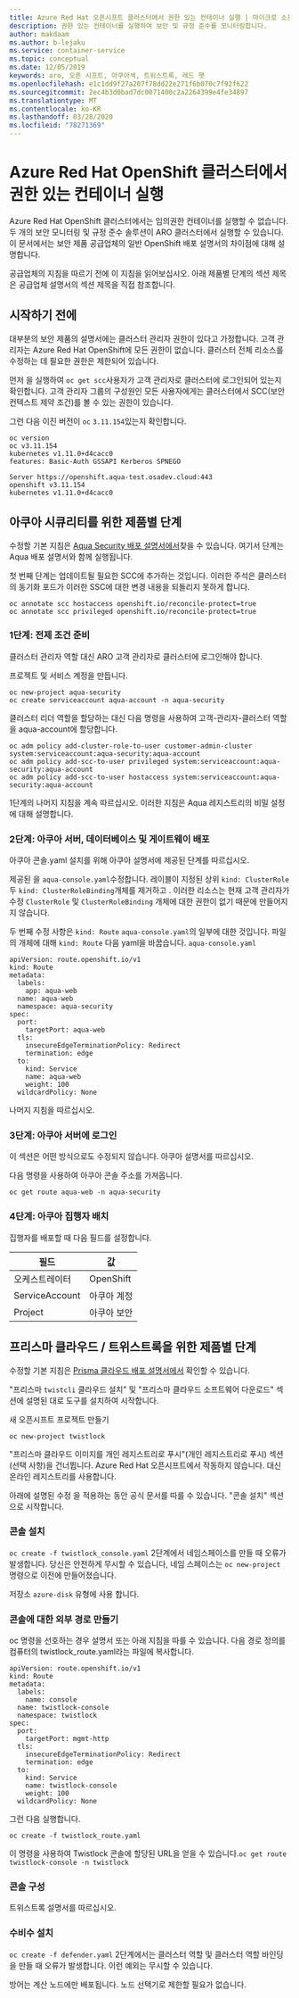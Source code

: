 ```yaml
---
title: Azure Red Hat 오픈시프트 클러스터에서 권한 있는 컨테이너 실행 | 마이크로 소프트 문서
description: 권한 있는 컨테이너를 실행하여 보안 및 규정 준수를 모니터링합니다.
author: makdaam
ms.author: b-lejaku
ms.service: container-service
ms.topic: conceptual
ms.date: 12/05/2019
keywords: aro, 오픈 시프트, 아쿠아섹, 트위스트록, 레드 햇
ms.openlocfilehash: e1c1dd9f27a207f78dd22e271f6b070c7f92f622
ms.sourcegitcommit: 2ec4b3d0bad7dc0071400c2a2264399e4fe34897
ms.translationtype: MT
ms.contentlocale: ko-KR
ms.lasthandoff: 03/28/2020
ms.locfileid: "78271369"
---
```

# <a name="run-privileged-containers-in-an-azure-red-hat-openshift-cluster"></a>Azure Red Hat OpenShift 클러스터에서 권한 있는 컨테이너 실행

Azure Red Hat OpenShift 클러스터에서는 임의권한 컨테이너를 실행할 수 없습니다.
두 개의 보안 모니터링 및 규정 준수 솔루션이 ARO 클러스터에서 실행할 수 있습니다.
이 문서에서는 보안 제품 공급업체의 일반 OpenShift 배포 설명서의 차이점에 대해 설명합니다.


공급업체의 지침을 따르기 전에 이 지침을 읽어보십시오.
아래 제품별 단계의 섹션 제목은 공급업체 설명서의 섹션 제목을 직접 참조합니다.

## <a name="before-you-begin"></a>시작하기 전에

대부분의 보안 제품의 설명서에는 클러스터 관리자 권한이 있다고 가정합니다.
고객 관리자는 Azure Red Hat OpenShift에 모든 권한이 없습니다. 클러스터 전체 리소스를 수정하는 데 필요한 권한은 제한되어 있습니다.

먼저 을 실행하여 `oc get scc`사용자가 고객 관리자로 클러스터에 로그인되어 있는지 확인합니다. 고객 관리자 그룹의 구성원인 모든 사용자에게는 클러스터에서 SCC(보안 컨텍스트 제약 조건)를 볼 수 있는 권한이 있습니다.

그런 다음 이진 버전이 `oc` `3.11.154`있는지 확인합니다.
```
oc version
oc v3.11.154
kubernetes v1.11.0+d4cacc0
features: Basic-Auth GSSAPI Kerberos SPNEGO

Server https://openshift.aqua-test.osadev.cloud:443
openshift v3.11.154
kubernetes v1.11.0+d4cacc0
```

## <a name="product-specific-steps-for-aqua-security"></a>아쿠아 시큐리티를 위한 제품별 단계
수정할 기본 지침은 [Aqua Security 배포 설명서에서](https://docs.aquasec.com/docs/openshift-red-hat)찾을 수 있습니다. 여기서 단계는 Aqua 배포 설명서와 함께 실행됩니다.

첫 번째 단계는 업데이트될 필요한 SCC에 추가하는 것입니다. 이러한 주석은 클러스터의 동기화 포드가 이러한 SSC에 대한 변경 내용을 되돌리지 못하게 합니다.

```
oc annotate scc hostaccess openshift.io/reconcile-protect=true
oc annotate scc privileged openshift.io/reconcile-protect=true
```

### <a name="step-1-prepare-prerequisites"></a>1단계: 전제 조건 준비
클러스터 관리자 역할 대신 ARO 고객 관리자로 클러스터에 로그인해야 합니다.

프로젝트 및 서비스 계정을 만듭니다.
```
oc new-project aqua-security
oc create serviceaccount aqua-account -n aqua-security
```

클러스터 리더 역할을 할당하는 대신 다음 명령을 사용하여 고객-관리자-클러스터 역할을 aqua-account에 할당합니다.
```
oc adm policy add-cluster-role-to-user customer-admin-cluster system:serviceaccount:aqua-security:aqua-account
oc adm policy add-scc-to-user privileged system:serviceaccount:aqua-security:aqua-account
oc adm policy add-scc-to-user hostaccess system:serviceaccount:aqua-security:aqua-account
```

1단계의 나머지 지침을 계속 따르십시오.  이러한 지침은 Aqua 레지스트리의 비밀 설정에 대해 설명합니다.

### <a name="step-2-deploy-the-aqua-server-database-and-gateway"></a>2단계: 아쿠아 서버, 데이터베이스 및 게이트웨이 배포
아쿠아 콘솔.yaml 설치를 위해 아쿠아 설명서에 제공된 단계를 따르십시오.

제공된 을 `aqua-console.yaml`수정합니다.  레이블이 지정된 상위 `kind: ClusterRole` 두 `kind: ClusterRoleBinding`개체를 제거하고 .  이러한 리소스는 현재 고객 관리자가 수정 `ClusterRole` 및 `ClusterRoleBinding` 개체에 대한 권한이 없기 때문에 만들어지지 않습니다.

두 번째 수정 사항은 `kind: Route` `aqua-console.yaml`의 일부에 대한 것입니다. 파일의 개체에 대해 `kind: Route` 다음 yaml을 바꿉습니다. `aqua-console.yaml`
```
apiVersion: route.openshift.io/v1
kind: Route
metadata:
  labels:
    app: aqua-web
  name: aqua-web
  namespace: aqua-security
spec:
  port:
    targetPort: aqua-web
  tls:
    insecureEdgeTerminationPolicy: Redirect
    termination: edge
  to:
    kind: Service
    name: aqua-web
    weight: 100
  wildcardPolicy: None
```

나머지 지침을 따르십시오.

### <a name="step-3-login-to-the-aqua-server"></a>3단계: 아쿠아 서버에 로그인
이 섹션은 어떤 방식으로도 수정되지 않습니다.  아쿠아 설명서를 따르십시오.

다음 명령을 사용하여 아쿠아 콘솔 주소를 가져옵니다.
```
oc get route aqua-web -n aqua-security
```

### <a name="step-4-deploy-aqua-enforcers"></a>4단계: 아쿠아 집행자 배치
집행자를 배포할 때 다음 필드를 설정합니다.

| 필드          | 값         |
| -------------- | ------------- |
| 오케스트레이터   | OpenShift     |
| ServiceAccount | 아쿠아 계정  |
| Project        | 아쿠아 보안 |

## <a name="product-specific-steps-for-prisma-cloud--twistlock"></a>프리스마 클라우드 / 트위스트록을 위한 제품별 단계

수정할 기본 지침은 [Prisma 클라우드 배포 설명서에서](https://docs.paloaltonetworks.com/prisma/prisma-cloud/19-11/prisma-cloud-compute-edition-admin/install/install_openshift.html) 확인할 수 있습니다.

"프리스마 `twistcli` 클라우드 설치" 및 "프리스마 클라우드 소프트웨어 다운로드" 섹션에 설명된 대로 도구를 설치하여 시작합니다.

새 오픈시프트 프로젝트 만들기
```
oc new-project twistlock
```

"프리스마 클라우드 이미지를 개인 레지스트리로 푸시"(개인 레지스트리로 푸시) 섹션(선택 사항)을 건너뜁니다. Azure Red Hat 오픈시프트에서 작동하지 않습니다. 대신 온라인 레지스트리를 사용합니다.

아래에 설명된 수정 을 적용하는 동안 공식 문서를 따를 수 있습니다.
"콘솔 설치" 섹션으로 시작합니다.

### <a name="install-console"></a>콘솔 설치

`oc create -f twistlock_console.yaml` 2단계에서 네임스페이스를 만들 때 오류가 발생합니다.
당신은 안전하게 무시할 수 있습니다, 네임 스페이스는 `oc new-project` 명령으로 이전에 만들어졌습니다.

저장소 `azure-disk` 유형에 사용 합니다.

### <a name="create-an-external-route-to-console"></a>콘솔에 대한 외부 경로 만들기

oc 명령을 선호하는 경우 설명서 또는 아래 지침을 따를 수 있습니다.
다음 경로 정의를 컴퓨터의 twistlock_route.yaml라는 파일에 복사합니다.
```
apiVersion: route.openshift.io/v1
kind: Route
metadata:
  labels:
    name: console
  name: twistlock-console
  namespace: twistlock
spec:
  port:
    targetPort: mgmt-http
  tls:
    insecureEdgeTerminationPolicy: Redirect
    termination: edge
  to:
    kind: Service
    name: twistlock-console
    weight: 100
  wildcardPolicy: None
```
그런 다음 실행합니다.
```
oc create -f twistlock_route.yaml
```

이 명령을 사용하여 Twistlock 콘솔에 할당된 URL을 얻을 수 있습니다.`oc get route twistlock-console -n twistlock`

### <a name="configure-console"></a>콘솔 구성

트위스트록 설명서를 따르십시오.

### <a name="install-defender"></a>수비수 설치

`oc create -f defender.yaml` 2단계에서는 클러스터 역할 및 클러스터 역할 바인딩을 만들 때 오류가 발생합니다.
이런 예외는 무시할 수 있습니다.

방어는 계산 노드에만 배포됩니다. 노드 선택기로 제한할 필요가 없습니다.
